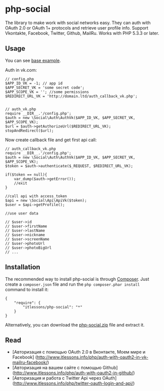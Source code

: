 php-social
==========

The library to make work with social networks easy.
They can auth with OAuth 2.0 or OAuth 1+ protocols and retrieve user profile info.
Support Vkontakte, Facebook, Twitter, Github, MailRu.
Works with PHP 5.3.3 or later.

Usage
-----

You can see [base example](https://github.com/itlessons/php-social/tree/master/examples/base).

Auth in vk.com:

    // config.php
    $APP_ID_VK = -1; // app id
    $APP_SECRET_VK = 'some secret code';
    $APP_SCOPE_VK = ''; //some permissions
    $REDIRECT_URL_VK = 'http://domain.ltd/auth_callback_vk.php';


    // auth_vk.php
    require __DIR__.'/config.php';
    $auth = new \Social\Auth\AuthVk($APP_ID_VK, $APP_SECRET_VK, $APP_SCOPE_VK);
    $url = $auth->getAuthorizeUrl($REDIRECT_URL_VK);
    stopAndRedirect($url);

Now create callback file and get first api call:

    // auth_callback_vk.php
    require __DIR__.'/config.php';
    $auth = new \Social\Auth\AuthVk($APP_ID_VK, $APP_SECRET_VK, $APP_SCOPE_VK);
    $token = $auth->authenticate($_REQUEST, $REDIRECT_URL_VK);

    if($token == null){
        var_dump($auth->getError());
        //exit
    }

    //call api with access_token
    $api = new \Social\Api\ApiVk($token);
    $user = $api->getProfile();

    //use user data

    // $user->id
    // $user->firstName
    // $user->lastName
    // $user->nickname
    // $user->screenName
    // $user->photoUrl
    // $user->photoBigUrl
    // ...


Installation
------------

The recommended way to install php-social is through [Composer][_Composer]. Just create a
``composer.json`` file and run the ``php composer.phar install`` command to
install it:

    {
        "require": {
            "itlessons/php-social": "*"
        }
    }

Alternatively, you can download the [php-social.zip][_php-social.zip] file and extract it.

Read
----

  * [Авторизация с помощью OAuth 2.0 в Вконтакте, Моем мире и Facebook] (http://www.itlessons.info/php/auth-with-oauth2-in-vk-mailru-facebook/)
  * [Авторизация на вашем сайте с помощью Github] (http://www.itlessons.info/php/auth-with-oauth2-in-github/)
  * [Авторизация и работа с Twitter Api через OAuth] (http://www.itlessons.info/php/twitter-oauth-login-and-api/)


[_Composer]: http://getcomposer.org
[_php-social.zip]:  https://github.com/itlessons/php-social/archive/master.zip
